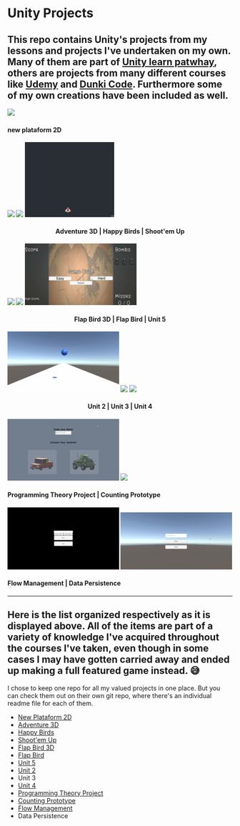 # Unity Projects
 
## This repo contains Unity's projects from my lessons and projects I've undertaken on my own. Many of them are part of [Unity learn patwhay][1], others are projects from many different courses like [Udemy][2] and [Dunki Code][3]. Furthermore some of my own creations have been included as well. 


<p align="left"> <img src="New Plataform 2D/Gifs for Git/gameplay.gif" width="250"/>
 <h4 align="left">
  new plataform 2D              
<h4/>
 
<p align="left"> <img src="Adventure3D/Gifs for Git/gameplay.gif" width="250"/> <align="center"> <img src="Happy Birds/Gifs for Git/gameplay.gif" width="250"/> <align="right"> <img src="Shoot-emUp/Gifs for Git/Demo1.gif" width="200"/>

<h4 align="center">
  Adventure 3D |  Happy Birds | Shoot'em Up               
<h4/>

<img src="FlapBird3D/Gifs for Git/gameplay.gif" width="250"/> <img src="Flap Bird/Gifs for Git/gameplay.gif" width="250"/> <img src="Unit 5/Gifs for Git/gameplay.gif" width="250"/>
 
 <h4 align="center">
  Flap Bird 3D | Flap Bird | Unit 5               
<h4/>

<img src="Unit 2/Gifs for git/gameplay.gif" width="250"/> <img src="Unit 3/Gifs for Git/gameplay.gif" width="250"/> <img src="Unit 4/Gifs for Git/gameplay.gif" width="250"/>
  
<h4 align="center">
 Unit 2 | Unit 3 | Unit 4               
<h4/>

<img src="Programming Theory Project/Gifs for Git/gameplay.gif" width="250"/> <img src="Counting Prototype/Gifs for Git/gameplay.gif" width="250"/>

<h4 align="left">
 Programming Theory Project | Counting Prototype             
<h4/>
  
<img src="FlowManagement/Gifs for Git/gameplay.gif" width="250"/>  <img src="DataPersistence/Gifs for Git/gameplay.gif" width="250"/> 

<h4 align="left">
 Flow Management | Data Persistence           
<h4/>

--- 
## Here is the list organized respectively as it is displayed above. All of the items are part of a variety of knowledge I've acquired throughout the courses I've taken, even though in some cases I may have gotten carried away and ended up making a full featured game instead. 😅
 
I chose to keep one repo for all my valued projects in one place. But you can check them out on their own git repo, where there's an individual readme file for each of them. 
 
* [New Plataform 2D][4]
* [Adventure 3D][5]  
* [Happy Birds][6]
* [Shoot'em Up][7] 
* [Flap Bird 3D][8] 
* [Flap Bird][9] 
* [Unit 5][10]
* [Unit 2][11]
* Unit 3 
* [Unit 4][12] 
* [Programming Theory Project][13] 
* [Counting Prototype][14]
* [Flow Management][15] 
* Data Persistence
 
[1]: https://learn.unity.com/
[2]: https://www.udemy.com/course/curso-completo-unity-3d/ 
[3]: https://cursos.dankicode.com/
 
[4]: https://github.com/ThicosGroove/New-Plataform-2D
[5]: https://github.com/ThicosGroove/Adventure3D
[6]: https://github.com/ThicosGroove/Happy-Birds
[7]: https://github.com/ThicosGroove/Shot-emUp
[8]: https://github.com/ThicosGroove/Flap-Bird-3D
[9]: https://github.com/ThicosGroove/Flap-Bird
[10]: https://github.com/ThicosGroove/Fruit-Ninja-3D 
[11]: https://github.com/ThicosGroove/Infinity-Run
[12]: https://github.com/ThicosGroove/Ball-game
[13]: https://github.com/ThicosGroove/Programming-Theory-Project
[14]: https://github.com/ThicosGroove/Counting-Prototype 
[15]: https://github.com/ThicosGroove/FlowManagement


